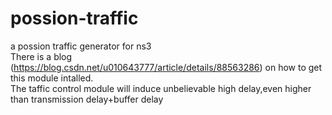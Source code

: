 # possion-traffic
a possion traffic generator for ns3  
There is a blog (https://blog.csdn.net/u010643777/article/details/88563286) on how to get this module intalled.  
The taffic control module will induce unbelievable high delay,even higher than transmission delay+buffer delay  
